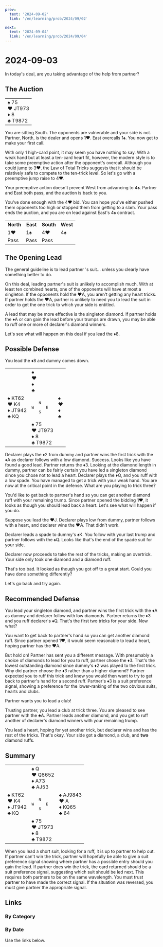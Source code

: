 ```yaml
---
prev:
  text: '2024-09-02'
  link: '/en/learning/prob/2024/09/02'

next:
  text: '2024-09-04'
  link: '/en/learning/prob/2024/09/04'
---
```


# 2024-09-03

In today's deal, are you taking advantage of the help from partner?

<Badge type="tip" text="Defense"/>

## The Auction

<table class="hand">
	<tr>
		<td>♠ 75<br>♥ JT973<br>♦ 8<br>♣ T9872</td>
	</tr>
</table>

You are sitting South. The opponents are vulnerable and your side is not. Partner, North, is the dealer and opens 1♥. East overcalls 1♠. You now get to make your first call.

With only 1 high-card point, it may seem you have nothing to say. With a weak hand but at least a ten-card heart fit, however, the modern style is to take some preemptive action after the opponent's overcall. Although you could jump to 3♥, the Law of Total Tricks suggests that it should be relatively safe to compete to the ten-trick level. So let's go with a preemptive jump raise to 4♥.

Your preemptive action doesn't prevent West from advancing to 4♠. Partner and East both pass, and the auction is back to you.

You've done enough with the 4♥ bid. You can hope you've either pushed them opponents too high or stopped them from getting to a slam. Your pass ends the auction, and you are on lead against East's 4♠ contract.

<table class="auction">
	<tr>
		<th>North</th>
		<th>East</th>
		<th>South</th>
		<th>West</th>
	</tr>
	<tr>
		<td>1♥</td>
		<td>1♠</td>
		<td>4♥</td>
		<td>4♠</td>
	</tr>
	<tr>
		<td>Pass</td>
		<td>Pass</td>
		<td>Pass</td>
		<td></td>
	</tr>
</table>

## The Opening Lead

The general guideline is to lead partner 's suit... unless you clearly have something better to do.

On this deal, leading partner's suit is unlikely to accomplish much. With at least ten combined hearts, one of the opponents will have at most a singleton. If the opponents hold the ♥A, you aren't getting any heart tricks. If partner holds the ♥A, partner is unlikely to need you to lead the suit in order to get the one trick to which your side is entitled.

A lead that may be more effective is the singleton diamond. If partner holds the ♦A or can gain the lead before your trumps are drawn, you may be able to ruff one or more of declarer's diamond winners.

Let's see what will happen on this deal if you lead the ♦8.

## Possible Defense

You lead the ♦8 and dummy comes down.

<table class="deal">
	<tr>
		<td></td>
		<td>♠ <br>♥ <br>♦ <br>♣ </td>
		<td></td>
	</tr>
	<tr>
		<td>♠ KT62<br>♥ K4<br>♦ JT942<br>♣ KQ</td>
		<td><pre>   N<br>W     E<br>   S</pre></td>
		<td>♠ <br>♥ <br>♦ <br>♣ </td>
	</tr>
	<tr>
		<td></td>
		<td>♠ 75<br>♥ JT973<br>♦ 8<br>♣ T9872</td>
		<td></td>
	</tr>
</table>

Declarer plays the ♦2 from dummy and partner wins the first trick with the ♦A as declarer follows with a low diamond. Success. Looks like you have found a good lead. Partner returns the ♦3. Looking at the diamond length in dummy, partner can be fairly certain you have led a singleton diamond since you chose not to lead a heart. Declarer plays the ♦Q, and you ruff with a low spade. You have managed to get a trick with your weak hand. You are now at the critical point in the defense. What are you playing to trick three?

You'd like to get back to partner's hand so you can get another diamond ruff with your remaining trump. Since partner opened the bidding 1♥, it looks as though you should lead back a heart. Let's see what will happen if you do.

Suppose you lead the ♥J. Declarer plays low from dummy, partner follows with a heart, and declarer wins the ♥A. That didn't work.

Declarer leads a spade to dummy's ♠K. You follow with your last trump and partner follows with the ♠Q. Looks like that's the end of the spade suit for your side.

Declarer now proceeds to take the rest of the tricks, making an overtrick. Your side only took one diamond and a diamond ruff.

That's too bad. It looked as though you got off to a great start. Could you have done something differently?

Let's go back and try again.

## Recommended Defense

You lead your singleton diamond, and partner wins the first trick with the ♦A as dummy and declarer follow with low diamonds. Partner returns the ♦3 and you ruff declarer's ♦Q. That's the first two tricks for your side. Now what?

You want to get back to partner's hand so you can get another diamond ruff. Since partner opened 1♥, it would seem reasonable to lead a heart, hoping partner has the ♥A.

But hold on! Partner has sent you a different message. With presumably a choice of diamonds to lead for you to ruff, partner chose the ♦3. That's the lowest outstanding diamond since dummy's ♦2 was played to the first trick. Why did partner choose the ♦3 rather than a higher diamond? Partner expected you to ruff this trick and knew you would then want to try to get back to partner's hand for a second ruff. Partner's ♦3 is a suit preference signal, showing a preference for the lower-ranking of the two obvious suits, hearts and clubs.

Partner wants you to lead a club!

Trusting partner, you lead a club at trick three. You are pleased to see partner with the ♣A. Partner leads another diamond, and you get to ruff another of declarer's diamond winners with your remaining trump.

You lead a heart, hoping for yet another trick, but declarer wins and has the rest of the tricks. That's okay. Your side got a diamond, a club, and **two** diamond ruffs.

## Summary

<table class="deal">
	<tr>
		<td></td>
		<td>♠ Q<br>♥ Q8652<br>♦ A73<br>♣ AJ53</td>
		<td></td>
	</tr>
	<tr>
		<td>♠ KT62<br>♥ K4<br>♦ JT942<br>♣ KQ</td>
		<td><pre>   N<br>W     E<br>   S</pre></td>
		<td>♠ AJ9843<br>♥ A<br>♦ KQ65<br>♣ 64</td>
	</tr>
	<tr>
		<td></td>
		<td>♠ 75<br>♥ JT973<br>♦ 8<br>♣ T9872</td>
		<td></td>
	</tr>
</table>

When you lead a short suit, looking for a ruff, it is up to partner to help out. If partner can't win the trick, partner will hopefully be able to give a suit preference signal showing where partner has a possible entry should you gain the lead. If partner does win the trick, the card returned should be a suit preference signal, suggesting which suit should be led next. This requires both partners to be on the same wavelength. You must trust partner to have made the correct signal. If the situation was reversed, you must give partner the appropriate signal.

## Links

[<Badge type="tip" text="Go to Practice"/>](/en/practice/prob/2024/09/03)

### By Category

[<Badge type="tip" text="<--"/>](/en/learning/prob/2024/08/29)
[<Badge type="tip" text="Calendar"/>](/en/learning/calendar/2024/09)
[<Badge type="tip" text="-->"/>](/en/learning/prob/2024/09/10)

### By Date

Use the links below.